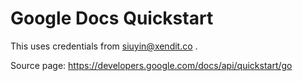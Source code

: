 # Google Docs Quickstart

This uses credentials from siuyin@xendit.co .

Source page: https://developers.google.com/docs/api/quickstart/go
